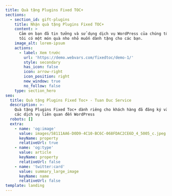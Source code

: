 ```yaml
---
title: Quà tặng Plugins Fixed TOC+
sections:
  - section_id: gift-plugins
    title: Nhận quà tặng Plugins Fixed TOC+
    content: >
      Cảm ơn bạn đã tin tưởng và sử dụng dịch vụ WordPress của chúng tôi, chúng
      tôi có một món quà nho nhỏ muốn dành tặng cho các bạn.
    image_alt: lorem-ipsum
    actions:
      - label: Xem trước
        url: 'https://demo.webvars.com/fixedtoc/demo-1/'
        style: secondary
        has_icon: false
        icon: arrow-right
        icon_position: right
        new_window: true
        no_follow: false
    type: section_hero
seo:
  title: Quà tặng Plugins Fixed Toc+ - Tuan Duc Service
  description: >-
    Quà tặng Plugins Fixed Toc+ dành riêng cho khách hàng đã đăng ký và sử dụng
    các dịch vụ liên quan đến WordPress
  robots: []
  extra:
    - name: 'og:image'
      value: images/58111AA6-D0D9-4C10-BC6C-068FDAC2CE6D_4_5005_c.jpeg
      keyName: property
      relativeUrl: true
    - name: 'og:type'
      value: article
      keyName: property
      relativeUrl: false
    - name: 'twitter:card'
      value: summary_large_image
      keyName: name
      relativeUrl: false
template: landing
---
```

